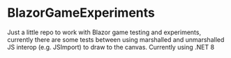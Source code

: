 # BlazorGameExperiments

Just a little repo to work with Blazor game testing and experiments, currently there are 
some tests between using marshalled and unmarshalled JS interop (e.g. JSImport) to draw
to the canvas. Currently using .NET 8
